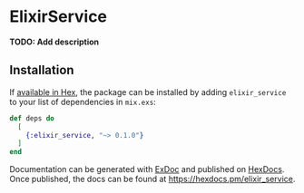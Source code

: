 # ElixirService

**TODO: Add description**

## Installation

If [available in Hex](https://hex.pm/docs/publish), the package can be installed
by adding `elixir_service` to your list of dependencies in `mix.exs`:

```elixir
def deps do
  [
    {:elixir_service, "~> 0.1.0"}
  ]
end
```

Documentation can be generated with [ExDoc](https://github.com/elixir-lang/ex_doc)
and published on [HexDocs](https://hexdocs.pm). Once published, the docs can
be found at <https://hexdocs.pm/elixir_service>.

